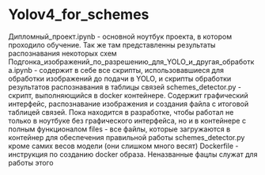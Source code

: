 # Yolov4_for_schemes
 Дипломный_проект.ipynb - основной ноутбук проекта, в котором проходило обучение. Так же там представленны результаты распознавания некоторых схем
 Подгонка_изображений_по_разрешению_для_YOLO_и_другая_обработка.ipynb - содержит в себе все скрипты, использовавшиеся для обработки изображений до подачи в YOLO, и скрипты   обработки результатов распознавания в таблицы связей
 schemes_detector.py - скрипт, выполняющийся в docker контейнере. Содержит графический интерфейс, распознавание изображения и создания файла с итоговой таблицей связей. Пока находится в разработке, чтобы работал не только в ноутбуке без графического интерфейса, но и в контейнере с полным функционалом
 files - все файлы, которые загружаются в контейнер для обеспечения правильной работы schemes_detector.py кроме самих весов модели (они слишком много весят)
 Dockerfile - инструкция по созданию docker образа. Неназванные фацлы служат для работы этого
